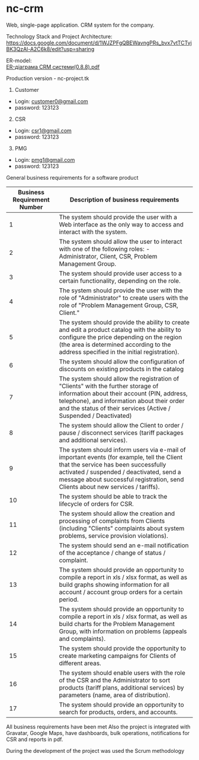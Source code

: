 # nc-crm
Web, single-page application. СRM system for the company. 

Technology Stack and Project Architecture: 
https://docs.google.com/document/d/1WJZPFgQBEWavngPRs_bvx7vtTCTvjBK3QzAl-A2C6k8/edit?usp=sharing

ER-model:  
[ER-діаграма CRM системи(0.8.8).pdf](https://github.com/ncProjectRoot/nc-crm/files/1034114/ER-.CRM.0.8.8.pdf)

Production version - nc-project.tk 
1. Customer
- Login: customer0@gmail.com
- password: 123123
2. CSR 
- Login: csr1@gmail.com
- password: 123123
3. PMG 
- Login: pmg1@gmail.com
- password: 123123

General business requirements for a software product

| Business Requirement Number  | Description of business requirements |
| ------------- | ------------- |
| 1  | The system should provide the user with a Web interface as the only way to access and interact with the system.  |
| 2  | The system should allow the user to interact with one of the following roles: -	Administrator, Client, CSR,	Problem Management Group.  |
| 3  | The system should provide user access to a certain functionality, depending on the role.  |
| 4  | The system should provide the user with the role of "Administrator" to create users with the role of "Problem Management Group, CSR, Client." |
| 5  | The system should provide the ability to create and edit a product catalog with the ability to configure the price depending on the region (the area is determined according to the address specified in the initial registration).  |
| 6  | The system should allow the configuration of discounts on existing products in the catalog  |
| 7  | The system should allow the registration of "Clients" with the further storage of information about their account (PIN, address, telephone), and information about their order and the status of their services (Active / Suspended / Deactivated)  |
| 8  | The system should allow the Client to order / pause / disconnect services (tariff packages and additional services).  |
| 9  | The system should inform users via e-mail of important events (for example, tell the Client that the service has been successfully activated / suspended / deactivated, send a message about successful registration, send Clients about new services / tariffs).  |
| 10  | The system should be able to track the lifecycle of orders for CSR.  |
| 11  | The system should allow the creation and processing of complaints from Clients (including "Clients" complaints about system problems, service provision violations).  |
| 12  | The system should send an e-mail notification of the acceptance / change of status / complaint.  |
| 13  | The system should provide an opportunity to compile a report in xls / xlsx format, as well as build graphs showing information for all account / account group orders for a certain period.  |
| 14  | The system should provide an opportunity to compile a report in xls / xlsx format, as well as build charts for the Problem Management Group, with information on problems (appeals and complaints).  |
| 15  | The system should provide the opportunity to create marketing campaigns for Clients of different areas.  |
| 16  |The system should enable users with the role of the CSR and the Administrator to sort products (tariff plans, additional services) by parameters (name, area of distribution). |
| 17  | The system should provide an opportunity to search for products, orders, and accounts.  |

All business requirements have been met
Also the project is integrated with Gravatar, Google Maps, have dashboards, bulk operations, notifications for CSR  and reports in pdf. 

During the development of the project was used the Scrum methodology 
